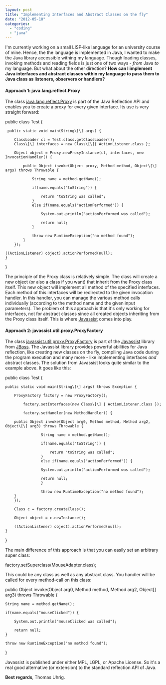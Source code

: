 ```yaml
---
layout: post
title: "Implementing Interfaces and Abstract Classes on the fly"
date: "2012-05-18"
categories: 
  - "coding"
  - "java"
---
```


I'm currently working on a small LISP-like language for an university course of mine. Hence, the the language is implemented in Java, I wanted to make the Java library accessible withing my language. Though loading classes, invoking methods and reading fields is just one of two ways - _from_ Java _to_ my language. But what about the other direction? **How can I implement Java interfaces and abstract classes within my language to pass them to Java class as listeners, observers or handlers?**

#### Approach 1: java.lang.reflect.Proxy

The class [java.lang.reflect.Proxy](http://docs.oracle.com/javase/7/docs/api/java/lang/reflect/Proxy.html) is part of the Java Reflection API and enables you to create a proxy for every given interface. Its use is very straight forward:

public class Test {

     public static void main(String\[\] args) {

        ClassLoader cl = Test.class.getClassLoader();
        Class\[\] interfaces = new Class\[\]{ ActionListener.class };
	    
        Object object = Proxy.newProxyInstance(cl, interfaces, new InvocationHandler() {

            public Object invoke(Object proxy, Method method, Object\[\] args) throws Throwable {

                String name = method.getName();

                if(name.equals("toString")) {
                	
                    return "toString was called";
                }
                else if(name.equals("actionPerformed")) {
                	
                    System.out.println("actionPerformed was called");
                	
                    return null;
                }

                throw new RuntimeException("no method found");
            }
        });
		
	((ActionListener) object).actionPerformed(null);
    }
}

The principle of the Proxy class is relatively simple. The class will create a new object (or also a class if you want) that inherit from the Proxy class itself. This new object will implement all method of the specified interfaces. Each method of this interfaces will be redirected to the given invocation handler. In this handler, you can manage the various method calls individually (according to the method name and the given input parameters). The problem of this approach is that it's only working for interfaces, not for abstract classes since all created objects inheriting from the Proxy class itself. This is where [Javassist](http://www.jboss.org/javassist) comes into play.

#### Approach 2: javassist.util.proxy.ProxyFactory

The class [javassist.util.proxy.ProxyFactory](http://www.csg.is.titech.ac.jp/~chiba/javassist/html/javassist/util/proxy/ProxyFactory.html) is part of the [Javassist](http://www.jboss.org/javassist) library from [JBoss](http://www.jboss.org). The Javassist library provides powerful abilities for Java reflection, like creating new classes on the fly, compiling Java code during the program execution and many more - like implementing interfaces _and_ abstract classes. The solution from Javassist looks quite similar to the example above. It goes like this:

public class Test {

	public static void main(String\[\] args) throws Exception {

	    ProxyFactory factory = new ProxyFactory();
	
            factory.setInterfaces(new Class\[\] { ActionListener.class });

            factory.setHandler(new MethodHandler() {
			
		public Object invoke(Object arg0, Method method, Method arg2, Object\[\] arg3) throws Throwable {
			
                    String name = method.getName();

                    if(name.equals("toString")) {
                	
                        return "toString was called";
                    }
                    else if(name.equals("actionPerformed")) {
                	
                	System.out.println("actionPerformed was called");
                	
                	return null;
                    }

                    throw new RuntimeException("no method found");
		}
	    });
		
	    Class c = factory.createClass();

	    Object object = c.newInstance();
		 
	    ((ActionListener) object).actionPerformed(null);
	}
}

The main difference of this approach is that you can easily set an arbitrary super class:

factory.setSuperclass(MouseAdapter.class);

This could be any class as well as any abstract class. You handler will be called for every method-call on this class:

public Object invoke(Object arg0, Method method, Method arg2, Object\[\] arg3) throws Throwable {
			
    String name = method.getName();

    if(name.equals("mouseClicked")) {
                	
        System.out.println("mouseClicked was called");
                	
        return null;
    }

    throw new RuntimeException("no method found");
}

Javassist is published under either MPL, LGPL, or Apache License. So it's a real good alternative (or extension) to the standard reflection API of Java.

**Best regards**, Thomas Uhrig.
